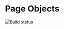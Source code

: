 # Page Objects


[![Build status](https://ci.appveyor.com/api/projects/status/5a8jrv2i10lmh20x?svg=true)](https://ci.appveyor.com/project/fps-git/pageobject)